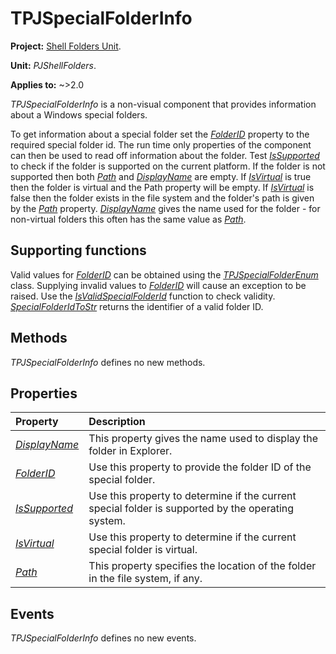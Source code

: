# TPJSpecialFolderInfo

**Project:** [Shell Folders Unit](ShellFoldersUnit.md).

**Unit:** _PJShellFolders_.

**Applies to:** ~>2.0

_TPJSpecialFolderInfo_ is a non-visual component that provides information about a Windows special folders.

To get information about a special folder set the _[FolderID](TPJSpecialFolderInfoFolderID.md)_ property to the required special folder id. The run time only properties of the component can then be used to read off information about the folder. Test _[IsSupported](TPJSpecialFolderInfoIsSupported.md)_ to check if the folder is supported on the current platform. If the folder is not supported then both _[Path](TPJSpecialFolderInfoPath.md)_ and _[DisplayName](TPJSpecialFolderInfoDisplayName.md)_ are empty. If _[IsVirtual](TPJSpecialFolderInfoIsVirtual.md)_ is true then the folder is virtual and the Path property will be empty. If _[IsVirtual](TPJSpecialFolderInfoIsVirtual.md)_ is false then the folder exists in the file system and the folder's path is given by the _[Path](TPJSpecialFolderInfoPath.md)_ property. _[DisplayName](TPJSpecialFolderInfoDisplayName.md)_ gives the name used for the folder - for non-virtual folders this often has the same value as _[Path](TPJSpecialFolderInfoPath.md)_.

## Supporting functions

Valid values for _[FolderID](TPJSpecialFolderInfoFolderID.md)_ can be obtained using the _[TPJSpecialFolderEnum](TPJSpecialFolderEnum.md)_ class. Supplying invalid values to _[FolderID](TPJSpecialFolderInfoFolderID.md)_ will cause an exception to be raised. Use the _[IsValidSpecialFolderId](PJShellFoldersFunctions.md#isvalidspecialfolderid)_ function to check validity. _[SpecialFolderIdToStr](PJShellFoldersFunctions.md#specialfolderidtostr)_ returns the identifier of a valid folder ID.

## Methods

_TPJSpecialFolderInfo_ defines no new methods.

## Properties

| Property | Description |
|:---------|:------------|
| _[DisplayName](TPJSpecialFolderInfoDisplayName.md)_ | This property gives the name used to display the folder in Explorer. |
| _[FolderID](TPJSpecialFolderInfoFolderID.md)_ | Use this property to provide the folder ID of the special folder. |
| _[IsSupported](TPJSpecialFolderInfoIsSupported.md)_ | Use this property to determine if the current special folder is supported by the operating system. |
| _[IsVirtual](TPJSpecialFolderInfoIsVirtual.md)_ | Use this property to determine if the current special folder is virtual. |
| _[Path](TPJSpecialFolderInfoPath.md)_ | This property specifies the location of the folder in the file system, if any. |

## Events

_TPJSpecialFolderInfo_ defines no new events.
